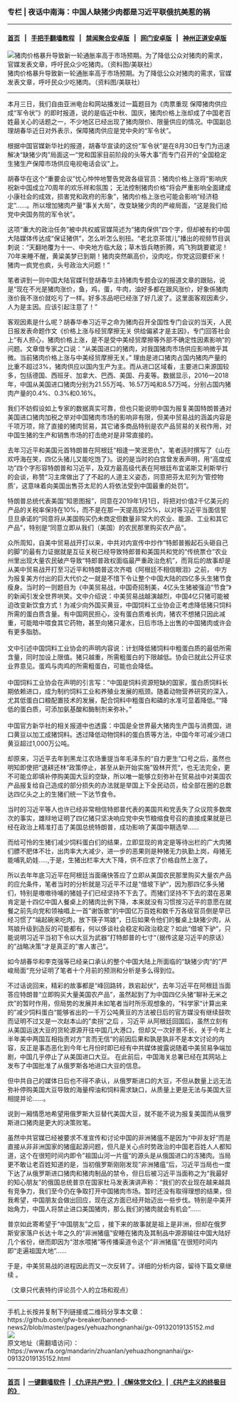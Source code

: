 ### 专栏 | 夜话中南海：中国人缺猪少肉都是习近平联俄抗美惹的祸
------------------------

#### [首页](https://github.com/gfw-breaker/banned-news2/blob/master/README.md) &nbsp;&nbsp;|&nbsp;&nbsp; [手把手翻墙教程](https://github.com/gfw-breaker/guides/wiki) &nbsp;&nbsp;|&nbsp;&nbsp; [禁闻聚合安卓版](https://github.com/gfw-breaker/bn-android) &nbsp;&nbsp;|&nbsp;&nbsp; [网门安卓版](https://github.com/oGate2/oGate) &nbsp;&nbsp;|&nbsp;&nbsp; [神州正道安卓版](https://github.com/SzzdOgate/update) 



<div id="headerimg">
 <img alt="猪肉价格暴升导致新一轮通胀率高于市场预期。为了降低公众对猪肉的需求，官媒发表文章，呼吁民众少吃猪肉。（资料图/美联社）" src="https://www.rfa.org/mandarin/zhuanlan/yehuazhongnanhai/gx-09132019135152.html/gx913.jpg/image" title="猪肉价格暴升导致新一轮通胀率高于市场预期。为了降低公众对猪肉的需求，官媒发表文章，呼吁民众少吃猪肉。（资料图/美联社）"/>
 <div id="headerimgcontents">
  <div id="headerimgcaption">
   <span>
    猪肉价格暴升导致新一轮通胀率高于市场预期。为了降低公众对猪肉的需求，官媒发表文章，呼吁民众少吃猪肉。（资料图/美联社）
   </span>
   <!-- zoomattribute -->
  </div>
  <!-- headerimgcaption -->
 </div>
 <!-- headerimagecontents -->
</div>

<hr/>
<div id="storytext">
 <div>
  <div class="slot_header">
  </div>
 </div>
 <p>
  本月三日，我们自由亚洲电台和网站播发过一篇题目为《肉票重现 保障猪肉供应成“军令状”》的即时报道，说的是临近中秋、国庆，猪肉价格上涨却成了中国老百姓最关心的话题之一，不少地区已经出现了猪肉限价、限量供应的情况。中国副总理胡春华近日对外表示，保障猪肉供应是党中央的“军令状”。
 </p>
 <p>
  根据中国官媒新华社的报道，胡春华宣读的这份“军令状”是在8月30日专门为迅速解决“缺猪少肉”局面这一“党和国家目前阶段的头等大事”而专门召开的“全国稳定生猪生产保障市场供应电视电话会议”上。
 </p>
 <p>
  胡春华在这个“重要会议”忧心忡忡地警告党政各级官员：猪肉价格上涨将“影响庆祝新中国成立70周年的欢乐祥和氛围； 无法控制猪肉价格“将会严重影响全面建成小康社会的成效，损害党和政府的形象”，猪肉价格上涨也可能会影响“经济稳定”……。所以增加猪肉产量“事关大局”，改变缺猪少肉的严峻局面，“这是我们给党中央国务院的军令状”。
 </p>
 <p>
  这项“重大的政治任务”被中共权威官媒简述为“猪肉保供”四个字，但却被有的中国大陆媒体传达成“保证猪供”，怎么听怎么别扭。“老北京茶馆儿”播出的视频节目讽刺说：“天翻地覆为十一、中央地方临大敌；草木皆兵瞎折腾，鸡飞狗跳要崴泥！70年来睡不醒，黄粱美梦已到期！猪肉突然飙高价，没肉吃，你党这回要虾米！猪肉一疯党也疯，头号政治大问题！”
 </p>
 <p>
  笔者讲到一则中国大陆官媒刊登胡春华主持猪肉专题会议的报道文章的跟贴，说是“现在不光是猪肉涨价，鱼，鸡，蛋，牛肉，油好多都在跟风涨价，好象係猪肉涨价我不涨价就吃亏了一样。好多冻品吧已经涨了好几波了。这里面客观因素少，人为是主因。应该引起注意了！”
 </p>
 <p>
  客观因素是什么呢？胡春华奉习近平之命为猪肉召开全国性专门会议的当天，人民日报发表命题作文《价格上涨与经贸摩擦无关 供给偏紧才是主因》，专门回答社会上“有人担心，猪肉价格上涨，是不是受中美经贸摩擦等外部不确定性因素影响”的问题。文章借专家之口说：“从美国进口的猪肉，对我国猪肉市场供应影响微乎其微。当前猪肉价格上涨与中美经贸摩擦无关。” 理由是进口猪肉占国内猪肉产量的比重不超过3%，猪肉供应以国内生产为主。而从进口区域看，主要进口来源国较多，包括德国、西班牙、加拿大、巴西、美国、丹麦等。数据显示，2016—2018年，中国从美国进口猪肉分别为21.55万吨、16.57万吨和8.57万吨，分别占国内猪肉产量的0.4%、0.3%和0.16%。
 </p>
 <p>
  我们不妨假设如上专家的数据真实可靠，但也只能说明中国为报复美国特朗普通对美国进口猪肉加税之举对中国猪肉市场的影响非有限，但美中贸易战的涵盖内容是千项万项，除了直接的猪肉贸易，其它诸多商品特别是农产品贸易的关税作用，对中国生猪的生产和销售市场的打击绝对是非常直接的。
 </p>
 <p>
  去年习近平和美国元首特朗普在阿根廷“相逢一笑泯恩仇”，笔者适时撰写了《山在欢呼海在笑，四亿头猪儿又能吃饱了》。说的是当时的白宫曾发表声明，用“高度成功”四个字形容特朗普和习近平，及双方最高级代表在阿根廷布宜诺斯艾利斯举行的会谈，称赞“习主席做出了了不起的人道主义姿态，同意把芬太尼列为‘管控物质’，这意味着向美国出售芬太尼的人将依法受到中国最重的处罚“。
 </p>
 <p>
  特朗普总统代表美国“知恩图报”，同意在2019年1月1日，将把对价值2千亿美元的产品的关税率保持在10%，而不是在那一天提高到25%，以对等习近平当面信誓旦旦承诺的“同意将从美国购买仍未商定但数量非常大的农业、能源、工业和其它产品”，特别是“同意立即从我们（美国）的农民那里购买农产品”。
 </p>
 <p>
  众所周知，自美中贸易战开打以来，中共对内宣传中炒作“特郎普搬起石头砸自己的脚”的最有力证据就是互征关税已经导致特郎普和美国共和党的“传统票仓”农业州里出现大量农民破产导致“特郎普政权面临最严重政治危机”，而背后的故事却是从美中贸易战开打至习近平和特朗普这次齐唱《阿根廷不相信眼泪》之前， 中方为报复美方付出的巨大代价之一就是不惜下令让整个中国大陆的四亿多头生猪节食瘦身。当时的一则题目为《中美贸易战，中国奇招制美，4亿头生猪被强迫“节食”》的新闻引发全世界哄笑。文中介绍说：中美贸易战越演越烈，中国4亿只猪可能被迫改变新饮食方式！为减少向外国买黄豆，中国饲料工业协会正考虑降低猪只饲料所需的蛋白质含量。有中国网民担心，没有蛋白质难长肉，猪农不想猪只因此减重，可能暗中喂食其它药物，甚至向猪只灌水，日后市场上出售的中国猪肉或许会有更多脂肪。
  <br/>
  <br/>
  文中引述中国饲料工业协会的声明内容说：计划降低猪饲料中粗蛋白质的最低所需含量，同时加设上限值。猪只越重，所需粗蛋白的下限越低。协会已就此公开征求业界意见。蛋鸡与肉鸡的所需粗蛋白，可能也会降低。
  <br/>
  <br/>
  中国饲料工业协会在声明的引言写：“中国是饲料资源短缺的国家，蛋白质饲料长期依赖进口，成为制约饲料工业和养殖业发展的瓶颈。随着动物营养研究的深入，尤其低蛋白口粮配置技术的发展，配合饲料中粗蛋白和磷的水准可显着降低。”“降低的蛋白质，可添加氨基酸和酶制剂来弥补。”
  <br/>
  <br/>
  中国官方新华社的相关报道中也透露：中国是全世界最大猪肉生产国与消费国，进口黄豆以加工成猪饲料。透过降低动物饲料的蛋白质等方法，中国今年可减少进口黄豆超过1,000万公吨。
 </p>
 <p>
  却原来，习近平去年到黑龙江农场重提当年毛泽东的“自力更生”口号之后，虽然也明知即使把“退耕还林“政策停止，甚至从新开始实施”毁林开荒“，也无法完全，更不可能立即填补停购美国大豆的空缺，所以唯一能够立刻弥补在贸易战中对美国农产品报复给自己造成的部分损失的办法就是举国上下全民动员，给全部在圈的总数达四亿头之上的生猪们统一下达节食令。
 </p>
 <p>
  当时的习近平等人也许已经非常相信特郎普代表的美国共和党丢失了众议院多数席次的事实，雄辩地证明了四亿猪只坚决响应党中央节粮缩食号召的直接成果就是已经在政治上精准打击了美国总统特朗普，成功影响了美国中期选举……
 </p>
 <p>
  而给可怜的生猪们减少饲料蛋白们的结果，立即显现的肯定是等待出栏的广大肉猪们膘不肥体不壮，出肉率大大减少，进一步的恶果则是种猪无力执勤上岗，母猪无能哺乳奶娃…..,于是，生猪出栏率大大下降，供不应求了价格自然上涨了。
 </p>
 <p>
  所以去年年底习近平在阿根廷当面痛快答应了立即从美国农民那里购买大量农产品的应允条件，笔者当时的分析就是习近平不过是“借坡下驴“，因为那四亿多头猪们，特别是嗷嗷待哺的猪娃子们已经坚持不下去了。而猪们坚持不下去的潜在恶果肯定是十四亿中国人餐桌上的猪肉比例下降，本来就没有习惯按习近平的意愿在就餐之前先向党和领袖唱上一首”谢饭歌“的中国亿万百姓和数千万各级官员倒是早已经习惯了”端起碗来吃肉，放下筷子骂娘“，日后如果令他们的餐桌上缺猪少肉，从骂娘升级到造反的可能都有，何以侈谈社会稳定和政治稳定？如此“借坡下驴“，只能说明习近平当初下令以大豆为武器”打特郎普的七寸“（据传这是习近平的原话）的”战略决策“才是真正的”害人害己“。
 </p>
 <p>
  如今胡春华和李克强等已经亲口承认的整个中国大陆上所面临的“缺猪少肉“的”严峻局面“充分证明了笔者十个月前的预测和分析是多么得到位。
 </p>
 <p>
  不过话说回来，精彩的故事都是“峰回路转，跌宕起伏“，去年习近平在阿根廷当面答应特朗普“立即购买大量美国农产品”，虽然起到了为中国四亿头猪“聊补无米之炊”的暂时作用，但局势的发展并未如笔者当时所乐观想象的，“科学家“计算出来的”减少饲料蛋白“能够省出的一千万公吨黄豆的方法被日后的官方媒没有继续鼓吹而证明不过又是一次赵本山的”卖拐“之后 ，习近平 从阿根廷回国后，虽然立刻有从美国运送大豆的货轮源源开往中国几大港口，但却又一次好景不长，关于今年上半年美中两国互相指责对方”言而无信“的前因后果和孰是孰非不是本文讨论的内容，反正是事态恶化到今年七月份时即已经有中共媒体披露说随着中美贸易争端加剧，中国几乎停止了从美国进口大豆。 在此前后，中国海关总署已经在其网站上发布了中国批准了从俄罗斯各地进口大豆的信息。
 </p>
 <p>
  但中共自己的媒体日后也不得不承认，从俄罗斯进口的大豆，不但从数量上远无法弥补停购美国大豆导致的海量榨油和饲料需求缺口，从质量上更是无法与美国大豆相提并论……。
 </p>
 <p>
  说到一厢情愿地希望用俄罗斯大豆替代美国大豆，就不能不说为报复美国而从俄罗斯进口猪肉是更大的决策败笔。
 </p>
 <p>
  虽然中共官媒已经被要求不准宣传和讨论中国的非洲猪瘟不是因为“中非友好“而是直接从非非洲国家的猪瘟起源问题，但凡是关心点时势政治的中国老百姓人人都知道，这个在很短时间内即令”祖国山河一片瘟“的源头是从俄国进口的冻猪肉。当局更不敢让老百姓知道的是，当初俄罗斯刚刚发现”非洲猪瘟“后，习近平当局也一度下达了从俄罗斯进口猪肉和猪肉制品的禁令，但日后被习近平当面称之为“我最好的知心朋友”的俄国总统普京在国家杜马发表演讲声称：“我们的农业现在越来越具有竞争力，我们至今仍在争取打开中国猪肉市场。暂时还没有取得理想的结果，但我希望，中国朋友会做出回应，现在这方面已经开始迈出一些步伐。特别是中美开始角力，中国人将禁止进口美国猪肉，那么我们的猪肉就会有机会”……
 </p>
 <p>
  普京如此寄希望于“中国朋友”之后 ，接下来的故事就是祖上是非洲，但却在俄罗斯安家落户长达十年之久的“非洲猪瘟”安睡在猪肉及其制品中源源输往中国大陆好几个省份，继而即因为“泔水喂猪”等传播渠道令这个“非洲猪瘟”在很短时间内即“走遍祖国大地”……
 </p>
 <p>
  于是，中美贸易战的进程因此而又一次反转了。详细的分析内容，留待下篇文章继续 。
 </p>
 <p>
  （文章只代表特约评论员个人的立场和观点）
 </p>
</div>

<hr/>
手机上长按并复制下列链接或二维码分享本文章：<br/>
https://github.com/gfw-breaker/banned-news2/blob/master/pages/yehuazhongnanhai/gx-09132019135152.md <br/>
<a href='https://github.com/gfw-breaker/banned-news2/blob/master/pages/yehuazhongnanhai/gx-09132019135152.md'><img src='https://github.com/gfw-breaker/banned-news2/blob/master/pages/yehuazhongnanhai/gx-09132019135152.md.png'/></a> <br/>
原文地址（需翻墙访问）：https://www.rfa.org/mandarin/zhuanlan/yehuazhongnanhai/gx-09132019135152.html


------------------------
#### [首页](https://github.com/gfw-breaker/banned-news2/blob/master/README.md) &nbsp;|&nbsp; [一键翻墙软件](https://github.com/gfw-breaker/nogfw/blob/master/README.md) &nbsp;| [《九评共产党》](https://github.com/gfw-breaker/9ping.md/blob/master/README.md#九评之一评共产党是什么) | [《解体党文化》](https://github.com/gfw-breaker/jtdwh.md/blob/master/README.md) | [《共产主义的终极目的》](https://github.com/gfw-breaker/gczydzjmd.md/blob/master/README.md)


<img src='http://gfw-breaker.win/banned-news2/pages/yehuazhongnanhai/gx-09132019135152.md' width='0px' height='0px'/>